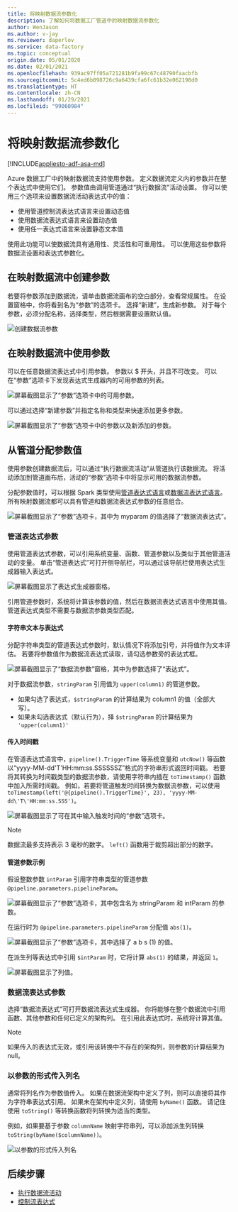 ```yaml
---
title: 将映射数据流参数化
description: 了解如何将数据工厂管道中的映射数据流参数化
author: WenJason
ms.author: v-jay
ms.reviewer: daperlov
ms.service: data-factory
ms.topic: conceptual
origin.date: 05/01/2020
ms.date: 02/01/2021
ms.openlocfilehash: 939ac97ff05a721281b9fa99c67c48790faacbfb
ms.sourcegitcommit: 5c4ed6b098726c9a6439cfa6fc61b32e062198d0
ms.translationtype: HT
ms.contentlocale: zh-CN
ms.lasthandoff: 01/29/2021
ms.locfileid: "99060984"
---
```

# <a name="parameterizing-mapping-data-flows"></a>将映射数据流参数化

[!INCLUDE[appliesto-adf-asa-md](includes/appliesto-adf-asa-md.md)] 

Azure 数据工厂中的映射数据流支持使用参数。 定义数据流定义内的参数并在整个表达式中使用它们。 参数值由调用管道通过“执行数据流”活动设置。 你可以使用三个选项来设置数据流活动表达式中的值：

* 使用管道控制流表达式语言来设置动态值
* 使用数据流表达式语言来设置动态值
* 使用任一表达式语言来设置静态文本值

使用此功能可以使数据流具有通用性、灵活性和可重用性。 可以使用这些参数将数据流设置和表达式参数化。

## <a name="create-parameters-in-a-mapping-data-flow"></a>在映射数据流中创建参数

若要将参数添加到数据流，请单击数据流画布的空白部分，查看常规属性。 在设置窗格中，你将看到名为“参数”的选项卡。 选择“新建”，生成新参数。 对于每个参数，必须分配名称，选择类型，然后根据需要设置默认值。

![创建数据流参数](media/data-flow/create-params.png "创建数据流参数")

## <a name="use-parameters-in-a-mapping-data-flow"></a>在映射数据流中使用参数 

可以在任意数据流表达式中引用参数。 参数以 $ 开头，并且不可改变。 可以在“参数”选项卡下发现表达式生成器内的可用参数的列表。

![屏幕截图显示了“参数”选项卡中的可用参数。](media/data-flow/parameter-expression.png "数据流参数表达式")

可以通过选择“新建参数”并指定名称和类型来快速添加更多参数。

![屏幕截图显示了“参数”选项卡中的参数以及新添加的参数。](media/data-flow/new-parameter-expression.png "数据流参数表达式")

## <a name="assign-parameter-values-from-a-pipeline"></a>从管道分配参数值

使用参数创建数据流后，可以通过“执行数据流活动”从管道执行该数据流。 将活动添加到管道画布后，活动的“参数”选项卡中将显示可用的数据流参数。

分配参数值时，可以根据 Spark 类型使用[管道表达式语言](control-flow-expression-language-functions.md)或[数据流表达式语言](data-flow-expression-functions.md)。 所有映射数据流都可以具有管道和数据流表达式参数的任意组合。

![屏幕截图显示了“参数”选项卡，其中为 myparam 的值选择了“数据流表达式”。](media/data-flow/parameter-assign.png "设置数据流参数")

### <a name="pipeline-expression-parameters"></a>管道表达式参数

使用管道表达式参数，可以引用系统变量、函数、管道参数以及类似于其他管道活动的变量。 单击“管道表达式”可打开侧导航栏，可以通过该导航栏使用表达式生成器输入表达式。

![屏幕截图显示了表达式生成器窗格。](media/data-flow/parameter-pipeline.png "设置数据流参数")

引用管道参数时，系统将计算该参数的值，然后在数据流表达式语言中使用其值。 管道表达式类型不需要与数据流参数类型匹配。 

#### <a name="string-literals-vs-expressions"></a>字符串文本与表达式

分配字符串类型的管道表达式参数时，默认情况下将添加引号，并将值作为文本评估。 若要将参数值作为数据流表达式读取，请勾选参数旁的表达式框。

![屏幕截图显示了“数据流参数”窗格，其中为参数选择了“表达式”。](media/data-flow/string-parameter.png "设置数据流参数")

对于数据流参数，`stringParam` 引用值为 `upper(column1)` 的管道参数。 

- 如果勾选了表达式，`$stringParam` 的计算结果为 column1 的值（全部大写）。
- 如果未勾选表达式（默认行为），择 `$stringParam` 的计算结果为 `'upper(column1)'`

#### <a name="passing-in-timestamps"></a>传入时间戳

在管道表达式语言中，`pipeline().TriggerTime` 等系统变量和 `utcNow()` 等函数以“yyyy-MM-dd\'T\'HH:mm:ss.SSSSSSZ”格式的字符串形式返回时间戳。 若要将其转换为时间戳类型的数据流参数，请使用字符串内插在 `toTimestamp()` 函数中加入所需时间戳。 例如，若要将管道触发时间转换为数据流参数，可以使用 `toTimestamp(left('@{pipeline().TriggerTime}', 23), 'yyyy-MM-dd\'T\'HH:mm:ss.SSS')`。 

![屏幕截图显示了可在其中输入触发时间的“参数”选项卡。](media/data-flow/parameter-timestamp.png "设置数据流参数")

> [!NOTE]
> 数据流最多支持表示 3 毫秒的数字。 `left()` 函数用于裁剪超出部分的数字。

#### <a name="pipeline-parameter-example"></a>管道参数示例

假设整数参数 `intParam` 引用字符串类型的管道参数 `@pipeline.parameters.pipelineParam`。 

![屏幕截图显示了“参数”选项卡，其中包含名为 stringParam 和 intParam 的参数。](media/data-flow/parameter-pipeline-2.png "设置数据流参数")

在运行时为 `@pipeline.parameters.pipelineParam` 分配值 `abs(1)`。

![屏幕截图显示了“参数”选项卡，其中选择了 a b s (1) 的值。](media/data-flow/parameter-pipeline-4.png "设置数据流参数")

在派生列等表达式中引用 `$intParam` 时，它将计算 `abs(1)` 的结果，并返回 `1`。 

![屏幕截图显示了列值。](media/data-flow/parameter-pipeline-3.png "设置数据流参数")

### <a name="data-flow-expression-parameters"></a>数据流表达式参数

选择“数据流表达式”可打开数据流表达式生成器。 你将能够在整个数据流中引用函数、其他参数和任何已定义的架构列。 在引用此表达式时，系统将计算其值。

> [!NOTE]
> 如果传入的表达式无效，或引用该转换中不存在的架构列，则参数的计算结果为 null。


### <a name="passing-in-a-column-name-as-a-parameter"></a>以参数的形式传入列名

通常将列名作为参数值传入。 如果在数据流架构中定义了列，则可以直接将其作为字符串表达式引用。 如果未在架构中定义列，请使用 `byName()` 函数。 请记住使用 `toString()` 等转换函数将列转换为适当的类型。

例如，如果要基于参数 `columnName` 映射字符串列，可以添加派生列转换 `toString(byName($columnName))`。

![以参数的形式传入列名](media/data-flow/parameterize-column-name.png "以参数的形式传入列名")

## <a name="next-steps"></a>后续步骤
* [执行数据流活动](control-flow-execute-data-flow-activity.md)
* [控制流表达式](control-flow-expression-language-functions.md)
